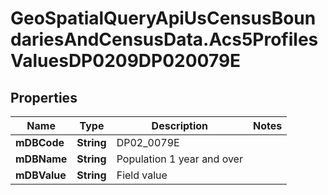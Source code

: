 # GeoSpatialQueryApiUsCensusBoundariesAndCensusData.Acs5ProfilesValuesDP0209DP020079E

## Properties

Name | Type | Description | Notes
------------ | ------------- | ------------- | -------------
**mDBCode** | **String** | DP02_0079E | 
**mDBName** | **String** | Population 1 year and over | 
**mDBValue** | **String** | Field value | 


